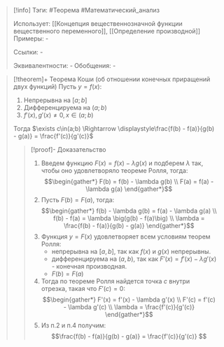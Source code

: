 > [!info]
> Тэги: #Теорема #Математический_анализ   
> 
> Использует: [[Концепция вещественнозначной функции вещественного переменного]], [[Определение производной]]
> Примеры: *-*
> 
> Ссылки: *-*
> 
> Эквивалентности: *-*
> Обобщения: *-*

> [!theorem]+ Теорема Коши (об отношении конечных приращений двух функций)
> Пусть $y = f(x)$:
> 1. Непрерывна на $[a; b]$
> 2. Дифференцируема на $(a;b)$
> 3. $f'(x), g'(x)\neq 0, x \in (a;b)$
> 
> Тогда $\exists c\in(a;b) \Rightarrow \displaystyle\frac{f(b) - f(a)}{g(b) - g(a)} = \frac{f'(c)}{g'(c)}$
> > [!proof]- Доказательство
> > 1. Введем функцию $F(x) = f(x) - \lambda g(x)$ и подберем $\lambda$ так, чтобы оно удовлетворяло теореме Ролля, тогда: $$\begin{gather*} F(b) = f(b) - \lambda g(b) \\ F(a) = f(a) - \lambda g(a) \end{gather*}$$
> > 2. Пусть $F(b) = F(a)$, тогда: $$\begin{gather*} f(b) - \lambda g(b) = f(a) - \lambda g(a) \\ f(b) - f(a) = \lambda \big(g(b) - f(a)\big) \\ \lambda = \frac{f(b) - f(a)}{g(b) - g(a)} \end{gather*}$$
> > 3. Функция $y = F(x)$ удовлетворяет всем условиям теорем Ролля: 
> > 	* непрерывна на $[a,b]$, так как $f(x)$ и $g(x)$ непрерывны. 
> > 	* дифференцируема на $(a,b)$, так как $F'(x) = f'(x) - \lambda g'(x)$ - конечная производная. 
> > 	* $F(b) = F(a)$
> > 4. Тогда по теореме Ролля найдется точка $c$ внутри отрезка, такая что $F'(c) = 0$: $$\begin{gather*} F'(x) = f'(x) - \lambda g'(x) \\ F'(c) = f'(c) - \lambda g'(c) \\ \lambda = \frac{f'(c)}{g'(c)} \end{gather*}$$
> > 5. Из п.2 и п.4 получим: $$\frac{f(b) - f(a)}{g(b) - g(a)} = \frac{f'(c)}{g'(c)} $$ 
